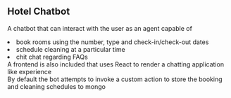 ## Hotel Chatbot

A chatbot that can interact with the user as an 
agent capable of 
<li>
 book rooms using the number, type and
 check-in/check-out dates
</li>
<li>
  schedule cleaning at a particular time
</li>
<li>
  chit chat regarding FAQs
</li

A frontend is also included that uses React to
render a chatting application like experience
</br>
By default the bot attempts to invoke a custom
action to store the booking and cleaning schedules
to mongo
